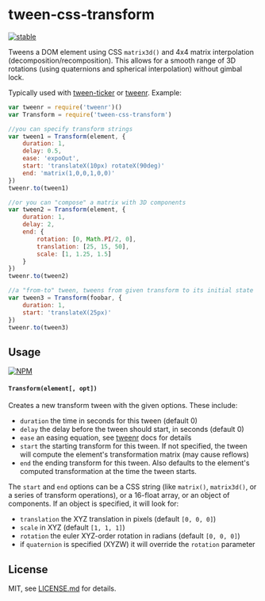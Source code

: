 # tween-css-transform

[![stable](http://badges.github.io/stability-badges/dist/stable.svg)](http://github.com/badges/stability-badges)

Tweens a DOM element using CSS `matrix3d()` and 4x4 matrix interpolation (decomposition/recomposition). This allows for a smooth range of 3D rotations (using quaternions and spherical interpolation) without gimbal lock. 

Typically used with [tween-ticker](https://nodei.co/npm/tween-ticker/) or [tweenr](https://nodei.co/npm/tweenr/). Example:

```js
var tweenr = require('tweenr')()
var Transform = require('tween-css-transform')

//you can specify transform strings
var tween1 = Transform(element, {
    duration: 1,
    delay: 0.5, 
    ease: 'expoOut',
    start: 'translateX(10px) rotateX(90deg)'
    end: 'matrix(1,0,0,1,0,0)'
})
tweenr.to(tween1)

//or you can "compose" a matrix with 3D components
var tween2 = Transform(element, {
    duration: 1,
    delay: 2,
    end: { 
        rotation: [0, Math.PI/2, 0],
        translation: [25, 15, 50],
        scale: [1, 1.25, 1.5]
    }
})
tweenr.to(tween2)

//a "from-to" tween, tweens from given transform to its initial state
var tween3 = Transform(foobar, {
    duration: 1,
    start: 'translateX(25px)'
})
tweenr.to(tween3)
```

## Usage

[![NPM](https://nodei.co/npm/tween-css-transform.png)](https://nodei.co/npm/tween-css-transform/)

#### `Transform(element[, opt])`

Creates a new transform tween with the given options. These include:

- `duration` the time in seconds for this tween (default 0)
- `delay` the delay before the tween should start, in seconds (default 0)
- `ease` an easing equation, see [tweenr](https://nodei.co/npm/tweenr/) docs for details
- `start` the starting transform for this tween. If not specified, the tween will compute the element's transformation matrix (may cause reflows)
- `end` the ending transform for this tween. Also defaults to the element's computed transformation at the time the tween starts.

The `start` and `end` options can be a CSS string (like `matrix()`, `matrix3d()`, or a series of transform operations), or a 16-float array, or an object of components. If an object is specified, it will look for:

- `translation` the XYZ translation in pixels (default `[0, 0, 0]`) 
- `scale` in XYZ (default `[1, 1, 1]`) 
- `rotation` the euler XYZ-order rotation in radians (default `[0, 0, 0]`) 
- if `quaternion` is specified (XYZW) it will override the `rotation` parameter

## License

MIT, see [LICENSE.md](http://github.com/mattdesl/tween-css-transform/blob/master/LICENSE.md) for details.
